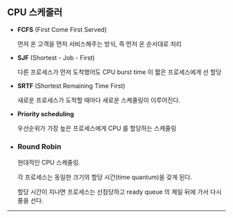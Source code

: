 ## CPU 스케줄러

- **FCFS** (First Come First Served)

  먼저 온 고객을 먼저 서비스해주는 방식, 즉 먼저 온 순서대로 처리

- **SJF** (Shortest - Job - First)

  다른 프로세스가 먼저 도착했어도 CPU burst time 이 짧은 프로세스에게 선 할당

- **SRTF** (Shortest Remaining Time First)

  새로운 프로세스가 도착할 때마다 새로운 스케줄링이 이루어진다.

- **Priority scheduling**

  우선순위가 가장 높은 프로세스에게 CPU 를 할당하는 스케줄링

- ### Round Robin

  현대적인 CPU 스케줄링. 

  각 프로세스는 동일한 크기의 할당 시간(time quantum)을 갖게 된다.

  할당 시간이 지나면 프로세스는 선점당하고 ready queue 의 제일 뒤에 가서 다시 줄을 선다.

---

